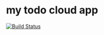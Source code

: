# my todo cloud app

[![Build Status](https://travis-ci.org/wmiler04/my-todo-cloud.svg?branch=master)](https://travis-ci.org/wmiler04/my-todo-cloud)